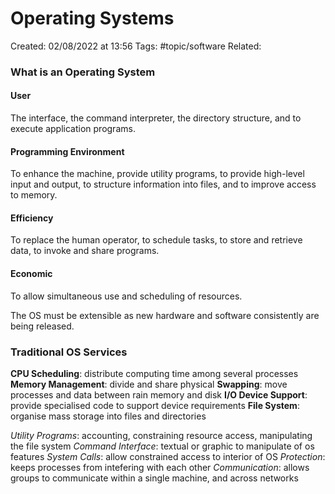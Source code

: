 # Operating Systems
Created: 02/08/2022 at 13:56
Tags: #topic/software
Related:

### What is an Operating System

#### User
The interface, the command interpreter, the directory structure, and to execute application programs.

#### Programming Environment
To enhance the machine, provide utility programs, to provide high-level input and output, to structure information into files, and to improve access to memory.

#### Efficiency
To replace the human operator, to schedule tasks, to store and retrieve data, to invoke and share programs.

#### Economic
To allow simultaneous use and scheduling of resources.

The OS must be extensible as new hardware and software consistently are being released.

### Traditional OS Services
**CPU Scheduling**: distribute computing time among several processes
**Memory Management**: divide and share physical
**Swapping**: move processes and data between rain memory and disk
**I/O Device Support**: provide specialised code to support device requirements
**File System**: organise mass storage into files and directories

*Utility Programs*: accounting, constraining resource access, manipulating the file system
*Command Interface*: textual or graphic to manipulate of os features
*System Calls*: allow constrained access to interior of OS
*Protection*: keeps processes from intefering with each other
*Communication*: allows groups to communicate within a single machine, and across networks